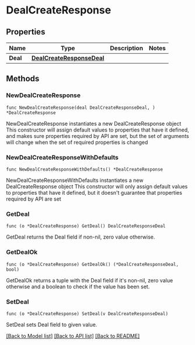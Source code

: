 # DealCreateResponse

## Properties

Name | Type | Description | Notes
------------ | ------------- | ------------- | -------------
**Deal** | [**DealCreateResponseDeal**](DealCreateResponseDeal.md) |  | 

## Methods

### NewDealCreateResponse

`func NewDealCreateResponse(deal DealCreateResponseDeal, ) *DealCreateResponse`

NewDealCreateResponse instantiates a new DealCreateResponse object
This constructor will assign default values to properties that have it defined,
and makes sure properties required by API are set, but the set of arguments
will change when the set of required properties is changed

### NewDealCreateResponseWithDefaults

`func NewDealCreateResponseWithDefaults() *DealCreateResponse`

NewDealCreateResponseWithDefaults instantiates a new DealCreateResponse object
This constructor will only assign default values to properties that have it defined,
but it doesn't guarantee that properties required by API are set

### GetDeal

`func (o *DealCreateResponse) GetDeal() DealCreateResponseDeal`

GetDeal returns the Deal field if non-nil, zero value otherwise.

### GetDealOk

`func (o *DealCreateResponse) GetDealOk() (*DealCreateResponseDeal, bool)`

GetDealOk returns a tuple with the Deal field if it's non-nil, zero value otherwise
and a boolean to check if the value has been set.

### SetDeal

`func (o *DealCreateResponse) SetDeal(v DealCreateResponseDeal)`

SetDeal sets Deal field to given value.



[[Back to Model list]](../README.md#documentation-for-models) [[Back to API list]](../README.md#documentation-for-api-endpoints) [[Back to README]](../README.md)


